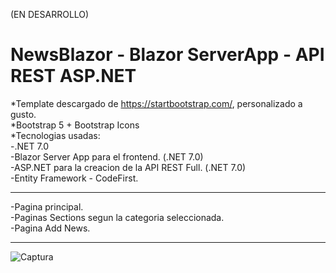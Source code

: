 (EN DESARROLLO)
<h1>NewsBlazor -  Blazor ServerApp - API REST ASP.NET</h1>

*Template descargado de https://startbootstrap.com/, personalizado a gusto.
<br/>
*Bootstrap 5 + Bootstrap Icons
<br/>
*Tecnologias usadas:
<br/>
-.NET 7.0
<br/>
-Blazor Server App para el frontend. (.NET 7.0)
<br/>
-ASP.NET para la creacion de la API REST Full. (.NET 7.0)
<br/>
-Entity Framework - CodeFirst.
<hr/>
-Pagina principal.
<br/>
-Paginas Sections segun la categoria seleccionada.
<br/>
-Pagina Add News.
<hr/>

![Captura](https://github.com/Ivanpaoloni/NewsBlazor/assets/93292231/c10b2c7e-0a43-4025-8a2b-c53fa9da0df9)
